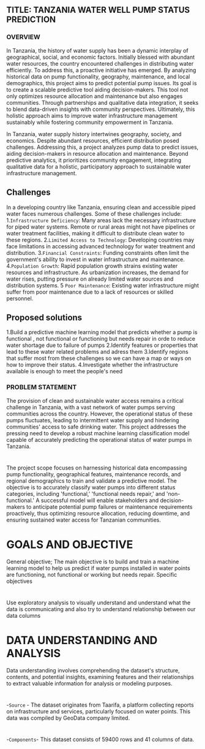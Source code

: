 ## TITLE: TANZANIA WATER WELL PUMP STATUS PREDICTION
### OVERVIEW
In Tanzania, the history of water supply has been a dynamic interplay of geographical, social, and economic factors. Initially blessed with abundant water resources, the country encountered challenges in distributing water efficiently. To address this, a proactive initiative has emerged. By analyzing historical data on pump functionality, geography, maintenance, and local demographics, this project aims to predict potential pump issues. Its goal is to create a scalable predictive tool aiding decision-makers. This tool not only optimizes resource allocation and maintenance but also engages communities. Through partnerships and qualitative data integration, it seeks to blend data-driven insights with community perspectives. Ultimately, this holistic approach aims to improve water infrastructure management sustainably while fostering community empowerment in Tanzania.

In Tanzania, water supply history intertwines geography, society, and economics. Despite abundant resources, efficient distribution posed challenges. Addressing this, a project analyzes pump data to predict issues, aiding decision-makers in resource allocation and maintenance. Beyond predictive analytics, it prioritizes community engagement, integrating qualitative data for a holistic, participatory approach to sustainable water infrastructure management.
## Challenges
In a developing country like Tanzania, ensuring clean and accessible piped water faces numerous challenges. Some of these challenges include:
1.`Infrastructure Deficiency`: Many areas lack the necessary infrastructure for piped water systems. Remote or rural areas might not have pipelines or water treatment facilities, making it difficult to distribute clean water to these regions.
2.`Limited Access to Technology`: Developing countries may face limitations in accessing advanced technology for water treatment and distribution.
3.`Financial Constraints`: Funding constraints often limit the government's ability to invest in water infrastructure and maintenance.
4.`Population Growth`: Rapid population growth strains existing water resources and infrastructure. As urbanization increases, the demand for water rises, putting pressure on already limited water sources and distribution systems.
5 `Poor Maintenance`: Existing water infrastructure might suffer from poor maintenance due to a lack of resources or skilled personnel.
## Proposed solutions
1.Build a predictive machine learning model that predicts whether a pump is functional , not functional or functioning but needs repair in orde to reduce water shortage due to failure of pumps
2.Identify features or properties that lead to these water related problems and adress them
3.Identify regions that suffer most from these challenges so we can have a map or ways on how to improve their status.
4.Investigate whether the infrastructure available is enough to meet the people's need 
### PROBLEM STATEMENT
The provision of clean and sustainable water access remains a critical challenge in Tanzania, with a vast network of water pumps serving communities across the country. However, the operational status of these pumps fluctuates, leading to intermittent water supply and hindering communities' access to safe drinking water. This project addresses the pressing need to develop a robust machine learning classification model capable of accurately predicting the operational status of water pumps in Tanzania.
#
The project scope focuses on harnessing historical data encompassing pump functionality, geographical features, maintenance records, and regional demographics to train and validate a predictive model. The objective is to accurately classify water pumps into different status categories, including 'functional,' 'functional needs repair,' and 'non-functional.' A successful model will enable stakeholders and decision-makers to anticipate potential pump failures or maintenance requirements proactively, thus optimizing resource allocation, reducing downtime, and ensuring sustained water access for Tanzanian communities.
# GOALS AND OBJECTIVE
General objective;
The main objective is to build and train a machine learning model to help us predict if water pumps installed in water points are functioning, not functional or working but needs repair.
Specific objectives
#
Use exploratory analysis to visually understand and understand what the data is communicating and also try to understand relationship between our data columns
# DATA UNDERSTANDING AND ANALYSIS
Data understanding involves comprehending the dataset's structure, contents, and potential insights, examining features and their relationships to extract valuable information for analysis or modeling purposes.
#
-`Source` - The dataset originates from Taarifa, a platform collecting reports on infrastructure and services, particularly focused on water points. This data was compiled by GeoData company limited.
#
-`Components`- This dataset consists of 59400 rows and 41 columns of data.



